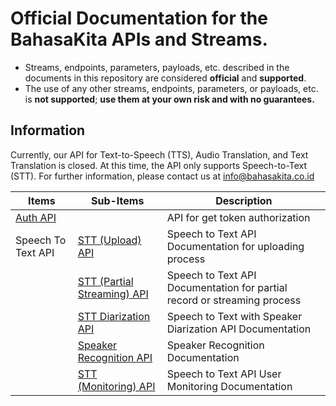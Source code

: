 # Official Documentation for the BahasaKita APIs and Streams.

* Streams, endpoints, parameters, payloads, etc. described in the documents in this repository are considered **official** and **supported**.
* The use of any other streams, endpoints, parameters, or payloads, etc. is **not supported**; **use them at your own risk and with no guarantees.**


## Information
Currently, our API for Text-to-Speech (TTS), Audio Translation, and Text Translation is closed. At this time, the API only supports Speech-to-Text (STT). For further information, please contact us at [info@bahasakita.co.id](info@bahasakita.co.id)

Items       | Sub-Items | Description |
------------        |------------ | ------------ |
[Auth API](./docs/Auth-API.md)       | | API for get token authorization |
 Speech To Text API       |[STT (Upload) API ](./docs/STT-API-Upload-Transcription.md) | Speech to Text API Documentation for uploading process |
 |      |[STT (Partial Streaming) API](./docs/STT-API-Partial-Record.md) | Speech to Text API Documentation for partial record or streaming process |
 |      |[STT Diarization API ](./docs/STT-API-Upload-Diarization.md) | Speech to Text  with Speaker Diarization API Documentation |
|      |[Speaker Recognition API](./docs/Speaker-Recognition-API.md) | Speaker Recognition Documentation |
 |      |[STT (Monitoring) API ](./docs/STT-API-Monitoring.md) | Speech to Text API User Monitoring Documentation |
